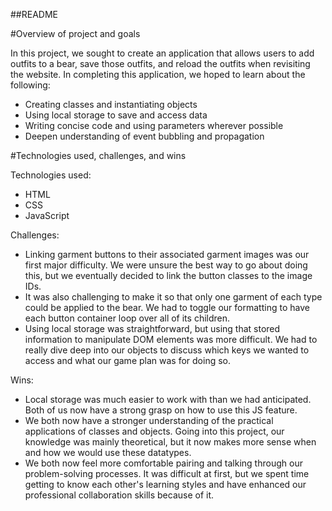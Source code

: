 ##README

#Overview of project and goals

In this project, we sought to create an application that allows users to add outfits
to a bear, save those outfits, and reload the outfits when revisiting the website. In
completing this application, we hoped to learn about the following:
- Creating classes and instantiating objects
- Using local storage to save and access data
- Writing concise code and using parameters wherever possible
- Deepen understanding of event bubbling and propagation

#Technologies used, challenges, and wins

Technologies used:
- HTML
- CSS
- JavaScript

Challenges:
- Linking garment buttons to their associated garment images was our first major difficulty.
We were unsure the best way to go about doing this, but we eventually decided to link the button
classes to the image IDs.
- It was also challenging to make it so that only one garment of each type could be applied to the bear.
We had to toggle our formatting to have each button container loop over all of its children.
- Using local storage was straightforward, but using that stored information to manipulate DOM
elements was more difficult. We had to really dive deep into our objects to discuss which
keys we wanted to access and what our game plan was for doing so.

Wins:
- Local storage was much easier to work with than we had anticipated. Both of us now have
a strong grasp on how to use this JS feature.
- We both now have a stronger understanding of the practical applications of classes and objects.
Going into this project, our knowledge was mainly theoretical, but it now makes more sense
when and how we would use these datatypes.
- We both now feel more comfortable pairing and talking through our problem-solving processes.
It was difficult at first, but we spent time getting to know each other's learning styles and
have enhanced our professional collaboration skills because of it.
